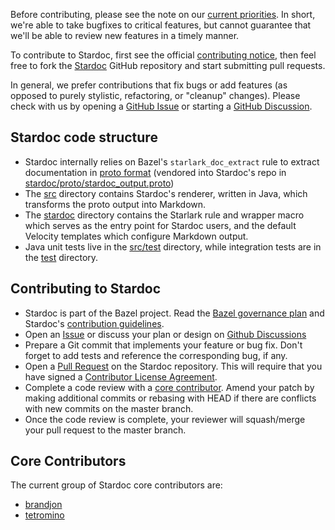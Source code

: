 Before contributing, please see the note on our [current
priorities](future_plans.md). In short, we're able to take bugfixes to critical
features, but cannot guarantee that we'll be able to review new features in a
timely manner.

To contribute to Stardoc, first see the official [contributing
notice](../CONTRIBUTING.md), then feel free to fork the
[Stardoc](https://github.com/bazelbuild/stardoc) GitHub repository and start
submitting pull requests.

In general, we prefer contributions that fix bugs or add features (as opposed to
purely stylistic, refactoring, or "cleanup" changes). Please check with us by
opening a [GitHub Issue](https://github.com/bazelbuild/stardoc/issues) or
starting a [GitHub Discussion](https://github.com/bazelbuild/bazel/discussions).

## Stardoc code structure

* Stardoc internally relies on Bazel's `starlark_doc_extract` rule to extract
  documentation in [proto format](https://github.com/bazelbuild/bazel/blob/master/src/main/protobuf/stardoc_output.proto)
  (vendored into Stardoc's repo in [stardoc/proto/stardoc_output.proto](../src/proto/stardoc_output.proto))
* The [src](../src) directory contains Stardoc's renderer, written in Java, which
  transforms the proto output into Markdown.
* The [stardoc](../stardoc) directory contains the Starlark rule and wrapper
  macro which serves as the entry point for Stardoc users, and the default
  Velocity templates which configure Markdown output.
* Java unit tests live in the [src/test](../src/test/) directory, while
  integration tests are in the [test](../test/) directory.

## Contributing to Stardoc

* Stardoc is part of the Bazel project. Read the [Bazel governance
  plan](https://www.bazel.build/governance.html) and Stardoc's [contribution
  guidelines](../CONTRIBUTING.md).
* Open an [Issue](https://github.com/bazelbuild/stardoc/issues) or discuss your
  plan or design on [Github Discussions](https://github.com/bazelbuild/bazel/discussions)
* Prepare a Git commit that implements your feature or bug fix. Don't forget to
  add tests and reference the corresponding bug, if any.
* Open a [Pull Request](https://github.com/bazelbuild/stardoc/pulls) on the Stardoc
  repository. This will require that you have signed a
  [Contributor License Agreement](https://cla.developers.google.com/).
* Complete a code review with a [core contributor](#core-contributors). Amend your
  patch by making additional commits or rebasing with HEAD if there are conflicts with new
  commits on the master branch.
* Once the code review is complete, your reviewer will squash/merge your pull
  request to the master branch.

## Core Contributors

The current group of Stardoc core contributors are:

* [brandjon](https://github.com/brandjon)
* [tetromino](https://github.com/tetromino)
